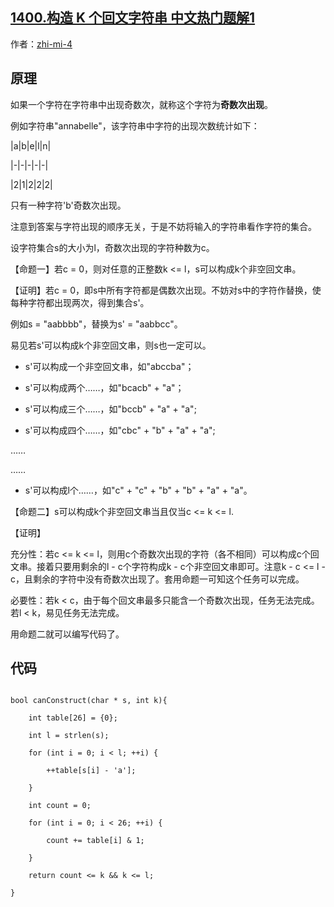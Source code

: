 ## [1400.构造 K 个回文字符串 中文热门题解1](https://leetcode.cn/problems/construct-k-palindrome-strings/solutions/100000/tong-ji-qi-shu-ci-chu-xian-zi-fu-de-shu-mu-by-zhi-)

作者：[zhi-mi-4](https://leetcode.cn/u/zhi-mi-4)

## 原理
如果一个字符在字符串中出现奇数次，就称这个字符为**奇数次出现**。
例如字符串"annabelle"，该字符串中字符的出现次数统计如下：  

|a|b|e|l|n|
|-|-|-|-|-|
|2|1|2|2|2|
只有一种字符'b'奇数次出现。  

注意到答案与字符出现的顺序无关，于是不妨将输入的字符串看作字符的集合。

设字符集合s的大小为l，奇数次出现的字符种数为c。
【命题一】若c = 0，则对任意的正整数k <= l，s可以构成k个非空回文串。
【证明】若c = 0，即s中所有字符都是偶数次出现。不妨对s中的字符作替换，使每种字符都出现两次，得到集合s'。
例如s = "aabbbb"，替换为s' = "aabbcc"。
易见若s'可以构成k个非空回文串，则s也一定可以。
- s'可以构成一个非空回文串，如"abccba"；
- s'可以构成两个……，如"bcacb" + "a"；
- s'可以构成三个……，如"bccb" + "a" + "a";
- s'可以构成四个……，如"cbc" + "b" + "a" + "a";
……
……
- s'可以构成l个……，如"c" + "c" + "b" + "b" + "a" + "a"。

【命题二】s可以构成k个非空回文串当且仅当c <= k <= l.
【证明】
充分性：若c <= k <= l，则用c个奇数次出现的字符（各不相同）可以构成c个回文串。接着只要用剩余的l - c个字符构成k - c个非空回文串即可。注意k - c <= l - c，且剩余的字符中没有奇数次出现了。套用命题一可知这个任务可以完成。
必要性：若k < c，由于每个回文串最多只能含一个奇数次出现，任务无法完成。若l < k，易见任务无法完成。

用命题二就可以编写代码了。

## 代码

```
bool canConstruct(char * s, int k){
    int table[26] = {0};
    int l = strlen(s);
    for (int i = 0; i < l; ++i) {
        ++table[s[i] - 'a'];
    }
    int count = 0;
    for (int i = 0; i < 26; ++i) {
        count += table[i] & 1;
    }
    return count <= k && k <= l;
}
```
